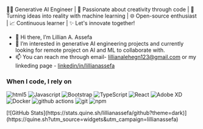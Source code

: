 👨‍💻 Generative AI Engineer | 🎨 Passionate about creativity through code | 🤖 Turning ideas into reality with machine learning | 🌐 Open-source enthusiast | 📈 Continuous learner | ✨ Let's innovate together!
- 👋 Hi there, I’m Lillian A. Assefa
- 👀 I’m interested in generative AI engineering projects and currently looking for remote project on AI and ML to collaborate with.
- 📫 You can reach me through email- [lillianalehegn123@gmail.com](url) or my linkeding page - [linkedin/in/lillianassefa](url)
<h3>When I code, I rely on</h3>
<p>
  <img alt="html5" src="https://img.shields.io/badge/-HTML5-E34F26?style=flat-square&logo=html5&logoColor=white" />
  <img alt="Javascript" src="https://img.shields.io/badge/-javascript-f7df1c?style=flat-square&logo=javascript&logoColor=black" />
  <img alt="Bootstrap" src="https://img.shields.io/badge/-bootstrap-7953b3?style=flat-square&logo=javascript&logoColor=white" />
  <img alt="TypeScript" src="https://img.shields.io/badge/-TypeScript-007ACC?style=flat-square&logo=typescript&logoColor=white" />
  <img alt="React" src="https://img.shields.io/badge/-React-45b8d8?style=flat-square&logo=react&logoColor=white" />
  <img alt="Adobe XD" src="https://img.shields.io/badge/-Adobe%20XD-ff62f6?style=flat-square&logo=Adobe%20XD&logoColor=white" />
  <img alt="Docker" src="https://img.shields.io/badge/-Docker-46a2f1?style=flat-square&logo=docker&logoColor=white" />
  <img alt="github actions" src="https://img.shields.io/badge/-Github_Actions-2088FF?style=flat-square&logo=github-actions&logoCo" />
  <img alt="git" src="https://img.shields.io/badge/-Git-F05032?style=flat-square&logo=git&logoColor=white" />
  <img alt="npm" src="https://img.shields.io/badge/-NPM-CB3837?style=flat-square&logo=npm&logoColor=white" />
</p>
[![GitHub Stats](https://stats.quine.sh/lillianassefa/github?theme=dark)](https://quine.sh?utm_source=widgets&utm_campaign=lillianassefa)
<!---
lillianassefa/lillianassefa is a ✨ special ✨ repository because its `README.md` (this file) appears on your GitHub profile.
You can click the Preview link to take a look at your changes.
--->
